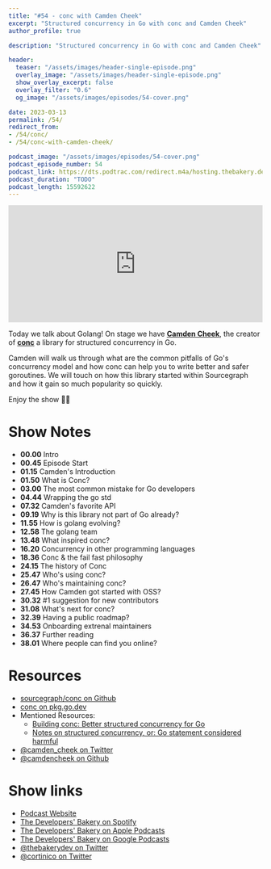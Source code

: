 ```yaml
---
title: "#54 - conc with Camden Cheek"
excerpt: "Structured concurrency in Go with conc and Camden Cheek"
author_profile: true

description: "Structured concurrency in Go with conc and Camden Cheek"

header:
  teaser: "/assets/images/header-single-episode.png"
  overlay_image: "/assets/images/header-single-episode.png"
  show_overlay_excerpt: false
  overlay_filter: "0.6"
  og_image: "/assets/images/episodes/54-cover.png"

date: 2023-03-13
permalink: /54/
redirect_from:
- /54/conc/
- /54/conc-with-camden-cheek/

podcast_image: "/assets/images/episodes/54-cover.png"
podcast_episode_number: 54
podcast_link: https://dts.podtrac.com/redirect.m4a/hosting.thebakery.dev/54-thedevelopersbakery-conc.m4a
podcast_duration: "TODO"
podcast_length: 15592622
---
```


<iframe src="https://open.spotify.com/embed-podcast/show/4jV6Yoz7D38sZJlYMzJm3k" width="100%" height="232" frameborder="0" allowtransparency="true" allow="encrypted-media"></iframe>

Today we talk about Golang! On stage we have [**Camden Cheek**](https://twitter.com/camden_cheek), the creator of [**conc**](https://github.com/sourcegraph/conc) a library for structured concurrency in Go.

Camden will walk us through what are the common pitfalls of Go's concurrency model and how conc can help you to write better and safer goroutines. We will touch on how this library started within Sourcegraph and how it gain so much popularity so quickly. 

Enjoy the show 👨‍🍳

# Show Notes

- **00.00** Intro
- **00.45** Episode Start
- **01.15** Camden's Introduction
- **01.50** What is Conc?
- **03.00** The most common mistake for Go developers
- **04.44** Wrapping the go std
- **07.32** Camden's favorite API
- **09.19** Why is this library not part of Go already?
- **11.55** How is golang evolving?
- **12.58** The golang team
- **13.48** What inspired conc?
- **16.20** Concurrency in other programming languages
- **18.36** Conc & the fail fast philosophy
- **24.15** The history of Conc
- **25.47** Who's using conc?
- **26.47** Who's maintaining conc?
- **27.45** How Camden got started with OSS?
- **30.32** #1 suggestion for new contributors
- **31.08** What's next for conc?
- **32.39** Having a public roadmap?
- **34.53** Onboarding extrenal maintainers
- **36.37** Further reading
- **38.01** Where people can find you online?

# Resources

* <i class="fab fa-github"></i> [sourcegraph/conc on Github](https://github.com/sourcegraph/conc)
* <i class="fas fa-link"></i> [conc on pkg.go.dev](https://pkg.go.dev/github.com/sourcegraph/conc)
* Mentioned Resources:
    * <i class="fas fa-link"></i> [Building conc: Better structured concurrency for Go](https://about.sourcegraph.com/blog/building-conc-better-structured-concurrency-for-go)
    * <i class="fas fa-link"></i> [Notes on structured concurrency, or: Go statement considered harmful](https://vorpus.org/blog/notes-on-structured-concurrency-or-go-statement-considered-harmful/)
* <i class="fab fa-twitter"></i> [@camden_cheek on Twitter](https://twitter.com/camden_cheek)
* <i class="fab fa-github"></i> [@camdencheek on Github](https://github.com/camdencheek)

# Show links

* <i class="fas fa-link"></i> [Podcast Website](https://thebakery.dev)
* <i class="fab fa-spotify"></i> [The Developers' Bakery on Spotify](https://open.spotify.com/show/4jV6Yoz7D38sZJlYMzJm3k?si=AL3ske_0R_CKlEScMhYhug)
* <i class="fas fa-podcast"></i> [The Developers' Bakery on Apple Podcasts](https://podcasts.apple.com/us/podcast/the-developers-bakery/id1542849034)
* <i class="fab fa-google-play"></i> [The Developers' Bakery on Google Podcasts](https://podcasts.google.com/feed/aHR0cHM6Ly90aGViYWtlcnkuZGV2L3BvZGNhc3QueG1s)
* <i class="fab fa-twitter"></i> [@thebakerydev on Twitter](https://twitter.com/thebakerydev)
* <i class="fab fa-twitter"></i> [@cortinico on Twitter](https://twitter.com/cortinico)